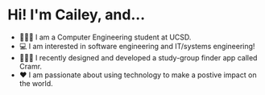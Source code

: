 # Hi! I'm Cailey, and...

- 🧜🏼‍♀️ I am a Computer Engineering student at UCSD.
- 💻 I am interested in software engineering and IT/systems engineering!
- 👩🏻‍🏫 I recently designed and developed a study-group finder app called Cramr.
- ♥️ I am passionate about using technology to make a postive impact on the world.



